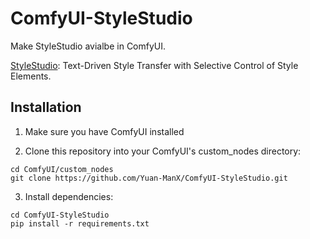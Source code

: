 # ComfyUI-StyleStudio

Make StyleStudio avialbe in ComfyUI.

[StyleStudio](https://arxiv.org/abs/2412.08503): Text-Driven Style Transfer with Selective Control of Style Elements.


## Installation

1. Make sure you have ComfyUI installed

2. Clone this repository into your ComfyUI's custom_nodes directory:
```
cd ComfyUI/custom_nodes
git clone https://github.com/Yuan-ManX/ComfyUI-StyleStudio.git
```

3. Install dependencies:
```
cd ComfyUI-StyleStudio
pip install -r requirements.txt
```
